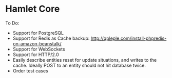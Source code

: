 Hamlet Core
===

To Do:

* Support for PostgreSQL
* Support for Redis as Cache backup: http://qpleple.com/install-phpredis-on-amazon-beanstalk/
* Support for WebSockets
* Support for HTTP/2.0
* Easily describe entities reset for update situations, and writes to the cache. 
  Ideally POST to an entity should not hit database twice.
* Order test cases

